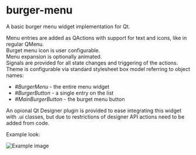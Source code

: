 # burger-menu
A basic burger menu widget implementation for Qt.

Menu entries are added as QActions with support for text and icons, like in regular QMenu.  
Burget menu icon is user configurable.  
Menu expansion is optionally animated.  
Signals are provided for all state changes and triggering of the actions.  
Theme is configurable via standard stylesheet box model referring to object names:  
- *#BurgerMenu* - the entire menu widget
- *#BurgerButton* - a single entry on the list
- *#MainBurgerButton* - the burget menu button

An opional Qt Designer plugin is provided to ease integrating this widget with .ui classes, but due to restrictions of designer API actions need to be added from code.

Example look:

![Example image](example/images/preview.jpg)
